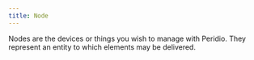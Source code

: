 ```yaml
---
title: Node
---
```


<head>
  <title>Ref | Node</title>
</head>

Nodes are the devices or things you wish to manage with Peridio. They represent an entity to which elements may be delivered.
